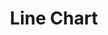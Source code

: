 ---
title: Line Chart
position:
parameters:
  - name:
    content:
content_markdown:

left_code_blocks:
  - code_block: |-
      {
        "data1": [30, 200, 100, 400, 150, 250],
        "data2": [50, 20, 10, 40, 15, 25]
      }
    title: Input JSON
    language: json
  - code_block: |-
      chart.do('set bar width as 0.5')
    title: Config
    language: javascript

right_code_blocks:
  - code_block: |-
      {
          "data": {
              "columns": [
                  ["data1", 30, 200, 100, 400, 150, 250],
                  ["data2", 50, 20, 10, 40, 15, 25]
              ]
          }
      }
    title: Output
    language: json
---